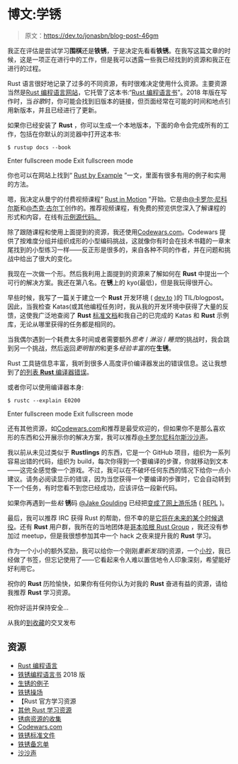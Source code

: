 # 博文:学锈

> 原文：<https://dev.to/jonasbn/blog-post-46gm>

我正在评估是尝试学习**围棋**还是**铁锈**，于是决定先看看**铁锈**。在我写这篇文章的时候，这是一项正在进行中的工作，但是我可以透露一些我已经找到的资源和我正在进行的过程。

Rust 语言很好地记录了过多的不同资源，有时很难决定使用什么资源。主要资源当然是[Rust 编程语言网站](https://www.rust-lang.org/en-US/)，它托管了这本书:“[Rust 编程语言书](https://doc.rust-lang.org/book/2018-edition/foreword.html)”。2018 年版在写作时，当*谷歌*时，你可能会找到旧版本的链接，但页面经常在可能的时间和地点引用新版本，并且已经进行了更新。

如果你已经安装了 **Rust** ，你可以生成一个本地版本，下面的命令会完成所有的工作，包括在你默认的浏览器中打开这本书:

```
$ rustup docs --book 
```

Enter fullscreen mode Exit fullscreen mode

你也可以在网站上找到“ [Rust by Example](https://doc.rust-lang.org/rust-by-example/index.html) ”一文，里面有很多有用的例子和实用的方法。

嗯，我决定从曼宁的付费视频课程“ [Rust in Motion](https://www.manning.com/livevideo/rust-in-motion) ”开始。它是由[@卡罗尔·尼科尔斯](https://twitter.com/carols10cents)和[@杰克·古尔丁](https://twitter.com/JakeGoulding)创作的。推荐视频课程，有免费的预览供您深入了解课程的形式和内容，在线有[示例源代码。](https://github.com/integer32llc/rust-in-motion-videos)

除了跟随课程和使用上面提到的资源，我还使用[Codewars.com](https://www.codewars.com/)。Codewars 提供了按难度分组并组织成形的小型编码挑战，这就像你有时会在技术书籍的一章末尾找到的小型练习一样——反正形是很多的，来自各种不同的作者，并在问题和挑战中给出了很大的变化。

我现在一次做一个形。然后我利用上面提到的资源来了解如何在 **Rust** 中提出一个可行的解决方案。我还在第八名。在**锈**上的 kyo(最低)，但是我玩得很开心。

早些时候，我写了一篇关于建立一个 **Rust** 开发环境 ( [dev.to](https://dev.to/jonasbn/til-setting-up-a-rust-development-environment-2f95) )的 TIL/blogpost。因此，当我检查 Katas(或其他编程任务)时，我从我的开发环境中获得了大量的反馈，这使我广泛地查阅了 **Rust** [标准文档](https://doc.rust-lang.org/std/)和我自己的已完成的 Katas 和 **Rust** 示例库，无论从哪里获得的任务都是相同的。

当我偶尔遇到一个耗费太多时间或者需要额外*思考* / *淋浴* / *睡觉*的挑战时，我会跳到另一个挑战，然后返回*更明智的*和更多*经验丰富的*在**生锈**。

Rust 工具链信息丰富，我听到很多人高度评价编译器发出的错误信息。这让我想到了[的列表 **Rust** 编译器错误](https://doc.rust-lang.org/error-index.html)。

或者你可以使用编译器本身:

```
$ rustc --explain E0200 
```

Enter fullscreen mode Exit fullscreen mode

还有其他资源，如[Codewars.com](https://www.codewars.com/)和推荐是最受欢迎的，但如果你不是那么喜欢形的东西和公开展示你的解决方案，我可以推荐[@卡罗尔尼科尔斯](https://twitter.com/carols10cents)[沙沙声](https://github.com/rust-lang/rustlings/)。

我以前从未见过类似于 **Rustlings** 的东西，它是一个 GitHub 项目，组织为一系列容易出错的代码，组织为 build，每次你得到一个要编译的步骤，你就移动到文本——这完全感觉像一个游戏。不过，我可以在不破坏任何东西的情况下给你一点小建议。请务必阅读显示的错误，因为当您获得一个要编译的步骤时，它会自动转到下一个任务，有时您看不到您已经成功，应该评估一段新代码。

如果你再遇到一些*粘* **锈**码 [@Jake Goulding](https://twitter.com/JakeGoulding) 已经把[变成了网上游乐场](https://play.rust-lang.org/) ( [REPL](https://en.wikipedia.org/wiki/REPL) )。

最后，我可以推荐 IRC 获得 Rust 的帮助，但不幸的是[它将在未来的某个时候退役](https://blog.rust-lang.org/2019/04/26/Mozilla-IRC-Sunset-and-the-Rust-Channel.html)。还有 **Rust** 用户群，我所在的当地团体是[哥本哈根 Rust Group](http://cph.rs/) ，我还没有参加过 meetup，但是我很想参加其中一个 hack 之夜来提升我的 **Rust** 学习。

作为一个小小的额外奖励，我可以给你一个刚刚*重新发现*的资源，一个[小抄](https://cheats.rs/)，我已经做了书签，但忘记使用了——它看起来令人难以置信地令人印象深刻，希望能好好利用它。

祝你的 **Rust** 历险愉快，如果你有任何你认为对我的 **Rust** 奋进有益的资源，请给我推荐 **Rust** 学习资源。

祝你好运并保持安全...

从我的[到收藏](http://jonasbn.github.io/til/rust/learn_rust.html)的交叉发布

## 资源

*   [Rust 编程语言](https://www.rust-lang.org/en-US/)
*   [铁锈编程语言书](https://doc.rust-lang.org/book/2018-edition/foreword.html) 2018 版
*   [生锈的例子](https://doc.rust-lang.org/rust-by-example/index.html)
*   [铁锈操场](https://play.rust-lang.org/)
*   【Rust 官方学习资源
*   [其他 Rust 学习资源](https://github.com/ctjhoa/rust-learning)
*   [锈病资源的收集](https://github.com/rust-unofficial/awesome-rust)
*   [Codewars.com](https://www.codewars.com/)
*   [铁锈标准文件](https://doc.rust-lang.org/std/)
*   [铁锈备忘单](https://cheats.rs/)
*   [沙沙声](https://github.com/rust-lang/rustlings/)